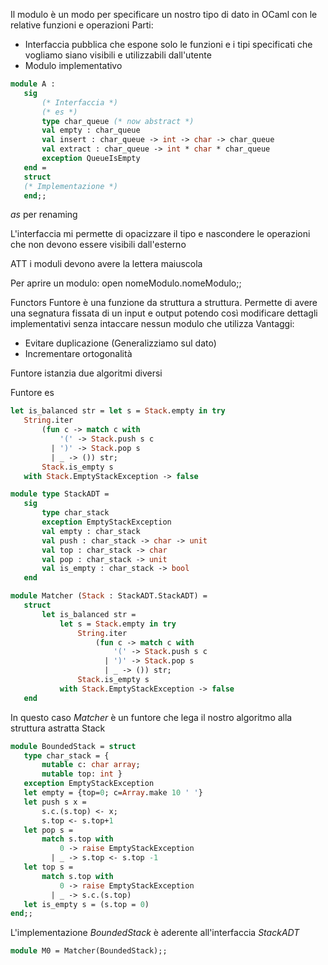 Il modulo è un modo per specificare un nostro tipo di dato in OCaml con le relative funzioni e operazioni
Parti: 
- Interfaccia pubblica che espone solo le funzioni e i tipi specificati che vogliamo siano visibili e utilizzabili dall'utente
- Modulo implementativo

 ```ocaml
 module A : 
	sig
		(* Interfaccia *)
		(* es *)
		type char_queue (* now abstract *) 
		val empty : char_queue 
		val insert : char_queue -> int -> char -> char_queue 
		val extract : char_queue -> int * char * char_queue 
		exception QueueIsEmpty
	end =
	struct
	(* Implementazione *)
	end;;
  ```

$as$ per renaming

L'interfaccia mi permette di opacizzare il tipo e nascondere le operazioni che non devono essere visibili dall'esterno 

ATT i moduli devono avere la lettera maiuscola 

Per aprire un modulo: open nomeModulo.nomeModulo;;

Functors
Funtore è una funzione da struttura a struttura. Permette di avere una segnatura fissata di un input e output potendo così modificare dettagli implementativi senza intaccare nessun modulo che utilizza
Vantaggi:
- Evitare duplicazione (Generalizziamo sul dato)
- Incrementare ortogonalità

Funtore istanzia due algoritmi diversi

Funtore es

 ```ocaml
let is_balanced str = let s = Stack.empty in try 
	String.iter 
		(fun c -> match c with 
			'(' -> Stack.push s c 
		  | ')' -> Stack.pop s 
		  | _ -> ()) str; 
		Stack.is_empty s 
	with Stack.EmptyStackException -> false

module type StackADT = 
	sig 
		type char_stack 
		exception EmptyStackException 
		val empty : char_stack 
		val push : char_stack -> char -> unit 
		val top : char_stack -> char 
		val pop : char_stack -> unit 
		val is_empty : char_stack -> bool
	end

module Matcher (Stack : StackADT.StackADT) = 
	struct 
		let is_balanced str = 
			let s = Stack.empty in try 
				String.iter 
					(fun c -> match c with 
						'(' -> Stack.push s c 
					  | ')' -> Stack.pop s 
					  | _ -> ()) str; 
				Stack.is_empty s 
			with Stack.EmptyStackException -> false 
	end
 ```

In questo caso $Matcher$ è un funtore che lega il nostro algoritmo alla struttura astratta Stack

 ```ocaml
module BoundedStack = struct 
	type char_stack = { 
		mutable c: char array; 
		mutable top: int } 
	exception EmptyStackException 
	let empty = {top=0; c=Array.make 10 ' '} 
	let push s x = 
		s.c.(s.top) <- x; 
		s.top <- s.top+1 
	let pop s = 
		match s.top with 
			0 -> raise EmptyStackException 
		  | _ -> s.top <- s.top -1 
	let top s = 
		match s.top with 
			0 -> raise EmptyStackException 
		  | _ -> s.c.(s.top) 
	let is_empty s = (s.top = 0) 
end;;
 ```

L'implementazione $BoundedStack$ è aderente all'interfaccia $StackADT$ 

 ```ocaml
 module M0 = Matcher(BoundedStack);;
  ```
